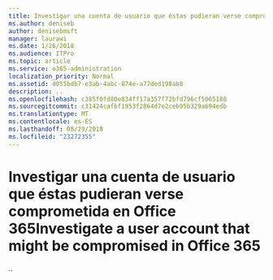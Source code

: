 ```yaml
---
title: Investigar una cuenta de usuario que éstas pudieran verse comprometida en Office 365
ms.author: deniseb
author: denisebmsft
manager: laurawi
ms.date: 1/26/2018
ms.audience: ITPro
ms.topic: article
ms.service: o365-administration
localization_priority: Normal
ms.assetid: d055bdb7-e3ab-4abc-874e-a77ded198ab8
description: ..
ms.openlocfilehash: c385f0fd80e834ff17a357f72bfd796cf5065188
ms.sourcegitcommit: c31424cafbf1953f2864d7e2ceb95b329a694edb
ms.translationtype: MT
ms.contentlocale: es-ES
ms.lasthandoff: 08/29/2018
ms.locfileid: "23272355"
---
```

# <a name="investigate-a-user-account-that-might-be-compromised-in-office-365"></a><span data-ttu-id="d6d50-103">Investigar una cuenta de usuario que éstas pudieran verse comprometida en Office 365</span><span class="sxs-lookup"><span data-stu-id="d6d50-103">Investigate a user account that might be compromised in Office 365</span></span>

<span data-ttu-id="d6d50-104">..</span><span class="sxs-lookup"><span data-stu-id="d6d50-104"></span></span>
  

